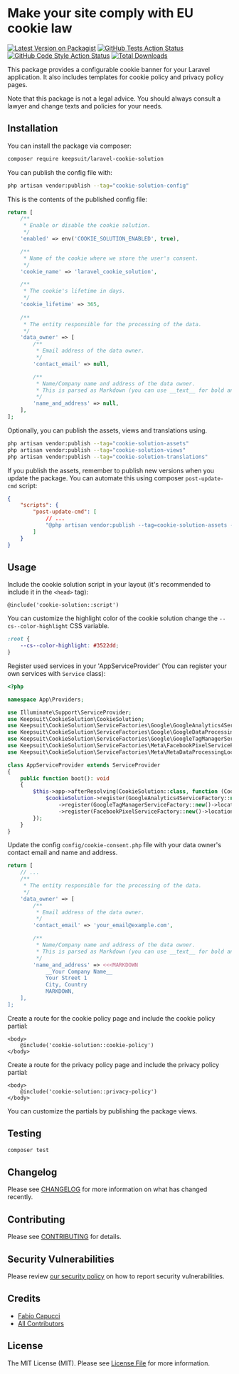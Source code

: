 # Make your site comply with EU cookie law

[![Latest Version on Packagist](https://img.shields.io/packagist/v/keepsuit/laravel-cookie-solution.svg?style=flat-square)](https://packagist.org/packages/keepsuit/laravel-cookie-solution)
[![GitHub Tests Action Status](https://img.shields.io/github/actions/workflow/status/keepsuit/laravel-cookie-solution/run-tests.yml?branch=main&label=tests&style=flat-square)](https://github.com/keepsuit/laravel-cookie-solution/actions?query=workflow%3Arun-tests+branch%3Amain)
[![GitHub Code Style Action Status](https://img.shields.io/github/actions/workflow/status/keepsuit/laravel-cookie-solution/fix-php-code-style-issues.yml?branch=main&label=code%20style&style=flat-square)](https://github.com/keepsuit/laravel-cookie-solution/actions?query=workflow%3A"Fix+PHP+code+style+issues"+branch%3Amain)
[![Total Downloads](https://img.shields.io/packagist/dt/keepsuit/laravel-cookie-solution.svg?style=flat-square)](https://packagist.org/packages/keepsuit/laravel-cookie-solution)

This package provides a configurable cookie banner for your Laravel application.
It also includes templates for cookie policy and privacy policy pages.

Note that this package is not a legal advice.
You should always consult a lawyer and change texts and policies for your needs.

## Installation

You can install the package via composer:

```bash
composer require keepsuit/laravel-cookie-solution
```

You can publish the config file with:

```bash
php artisan vendor:publish --tag="cookie-solution-config"
```

This is the contents of the published config file:

```php
return [
    /**
     * Enable or disable the cookie solution.
     */
    'enabled' => env('COOKIE_SOLUTION_ENABLED', true),

    /**
     * Name of the cookie where we store the user's consent.
     */
    'cookie_name' => 'laravel_cookie_solution',

    /**
     * The cookie's lifetime in days.
     */
    'cookie_lifetime' => 365,
    
    /**
     * The entity responsible for the processing of the data.
     */
    'data_owner' => [
        /**
         * Email address of the data owner.
         */
        'contact_email' => null,

        /**
         * Name/Company name and address of the data owner.
         * This is parsed as Markdown (you can use __text__ for bold and _text_ for italic).
         */
        'name_and_address' => null,
    ],
];
```

Optionally, you can publish the assets, views and translations using.

```bash
php artisan vendor:publish --tag="cookie-solution-assets"
php artisan vendor:publish --tag="cookie-solution-views"
php artisan vendor:publish --tag="cookie-solution-translations"
```

If you publish the assets, remember to publish new versions when you update the package.
You can automate this using composer `post-update-cmd` script:

```json
{
    "scripts": {
        "post-update-cmd": [
            // ...
            "@php artisan vendor:publish --tag=cookie-solution-assets --force"
        ]
    }
}
```

## Usage

Include the cookie solution script in your layout (it's recommended to include it in the `<head>` tag):

```blade
@include('cookie-solution::script')
```

You can customize the highlight color of the cookie solution change the `--cs--color-highlight` CSS variable.

```css
:root {
    --cs--color-highlight: #3522dd;
}
```

Register used services in your 'AppServiceProvider' (You can register your own services with `Service` class):

```php
<?php

namespace App\Providers;

use Illuminate\Support\ServiceProvider;
use Keepsuit\CookieSolution\CookieSolution;
use Keepsuit\CookieSolution\ServiceFactories\Google\GoogleAnalytics4ServiceFactory;
use Keepsuit\CookieSolution\ServiceFactories\Google\GoogleDataProcessingLocation;
use Keepsuit\CookieSolution\ServiceFactories\Google\GoogleTagManagerServiceFactory;
use Keepsuit\CookieSolution\ServiceFactories\Meta\FacebookPixelServiceFactory;
use Keepsuit\CookieSolution\ServiceFactories\Meta\MetaDataProcessingLocation;

class AppServiceProvider extends ServiceProvider
{
    public function boot(): void
    {
        $this->app->afterResolving(CookieSolution::class, function (CookieSolution $cookieSolution) {
            $cookieSolution->register(GoogleAnalytics4ServiceFactory::new()->location(GoogleDataProcessingLocation::IRELAND)->build())
                ->register(GoogleTagManagerServiceFactory::new()->location(GoogleDataProcessingLocation::IRELAND)->build())
                ->register(FacebookPixelServiceFactory::new()->location(MetaDataProcessingLocation::IRELAND)->build());
        });
    }
}
```

Update the config `config/cookie-consent.php` file with your data owner's contact email and name and address.

```php
return [
    // ...
    /**
     * The entity responsible for the processing of the data.
     */
    'data_owner' => [
        /**
         * Email address of the data owner.
         */
        'contact_email' => 'your_email@example.com',

        /**
         * Name/Company name and address of the data owner.
         * This is parsed as Markdown (you can use __text__ for bold and _text_ for italic).
         */
        'name_and_address' => <<<MARKDOWN
            __Your Company Name__
            Your Street 1
            City, Country
            MARKDOWN,
    ],
];
```

Create a route for the cookie policy page and include the cookie policy partial:

```blade
<body>
    @include('cookie-solution::cookie-policy')
</body>
```

Create a route for the privacy policy page and include the privacy policy partial:

```blade
<body>
    @include('cookie-solution::privacy-policy')
</body>
```

You can customize the partials by publishing the package views.

## Testing

```bash
composer test
```

## Changelog

Please see [CHANGELOG](CHANGELOG.md) for more information on what has changed recently.

## Contributing

Please see [CONTRIBUTING](CONTRIBUTING.md) for details.

## Security Vulnerabilities

Please review [our security policy](../../security/policy) on how to report security vulnerabilities.

## Credits

- [Fabio Capucci](https://github.com/keepsuit)
- [All Contributors](../../contributors)

## License

The MIT License (MIT). Please see [License File](LICENSE.md) for more information.
